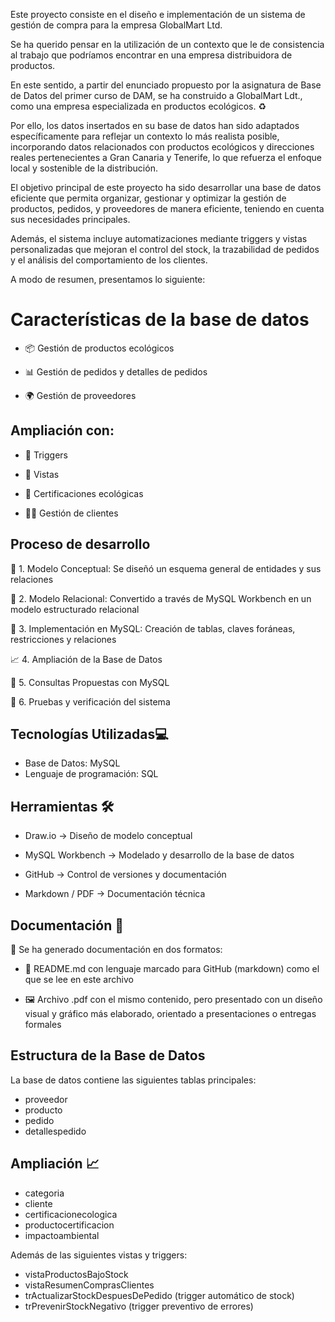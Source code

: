 Este proyecto consiste en el diseño e implementación de un sistema de gestión de compra para la empresa GlobalMart Ltd.

Se ha querido pensar en la utilización de un contexto que le de consistencia al trabajo que podríamos encontrar en una empresa distribuidora de productos.

En este sentido, a partir del enunciado propuesto por la asignatura de Base de Datos del primer curso de DAM, se ha construido a GlobalMart Ldt., como una empresa especializada en productos ecológicos. ♻️

Por ello, los datos insertados en su base de datos han sido adaptados específicamente para reflejar un contexto lo más realista posible, incorporando datos relacionados con productos ecológicos y direcciones reales pertenecientes a Gran Canaria y Tenerife, lo que refuerza el enfoque local y sostenible de la distribución.

El objetivo principal de este proyecto ha sido desarrollar una base de datos eficiente que permita organizar, gestionar y optimizar la gestión de productos, pedidos, y proveedores de manera eficiente, teniendo en cuenta sus necesidades principales.

Además, el sistema incluye automatizaciones mediante triggers y vistas personalizadas que mejoran el control del stock, la trazabilidad de pedidos y el análisis del comportamiento de los clientes.

A modo de resumen, presentamos lo siguiente:

# Características de la base de datos
- 📦 Gestión de productos ecológicos

- 📊 Gestión de pedidos y detalles de pedidos

- 🌍 Gestión de proveedores

## Ampliación con:
- 🔄 Triggers

- 👀 Vistas

- 🌱 Certificaciones ecológicas

- 🧑‍💼 Gestión de clientes

## Proceso de desarrollo
📌 1. Modelo Conceptual: Se diseñó un esquema general de entidades y sus relaciones

🧩 2. Modelo Relacional: Convertido a través de MySQL Workbench en un modelo estructurado relacional

🧱 3. Implementación en MySQL: Creación de tablas, claves foráneas, restricciones y relaciones

📈 4. Ampliación de la Base de Datos

📑 5. Consultas Propuestas con MySQL

🧪 6. Pruebas y verificación del sistema

## Tecnologías Utilizadas💻
- Base de Datos: MySQL
- Lenguaje de programación: SQL

## Herramientas 🛠️
- Draw.io → Diseño de modelo conceptual
  
- MySQL Workbench → Modelado y desarrollo de la base de datos

- GitHub → Control de versiones y documentación

- Markdown / PDF → Documentación técnica

##  Documentación 📝
🔸 Se ha generado documentación en dos formatos:

- 📄 README.md con lenguaje marcado para GitHub (markdown) como el que se lee en este archivo

- 🖼️ Archivo .pdf con el mismo contenido, pero presentado con un diseño visual y gráfico más elaborado, orientado a presentaciones o entregas formales

## Estructura de la Base de Datos
La base de datos contiene las siguientes tablas principales:

- proveedor
- producto
- pedido
- detallespedido

## Ampliación 📈

- categoria
- cliente
- certificacionecologica
- productocertificacion
- impactoambiental

Además de las siguientes vistas y triggers:

- vistaProductosBajoStock 
- vistaResumenComprasClientes
- trActualizarStockDespuesDePedido (trigger automático de stock)
- trPrevenirStockNegativo (trigger preventivo de errores)

